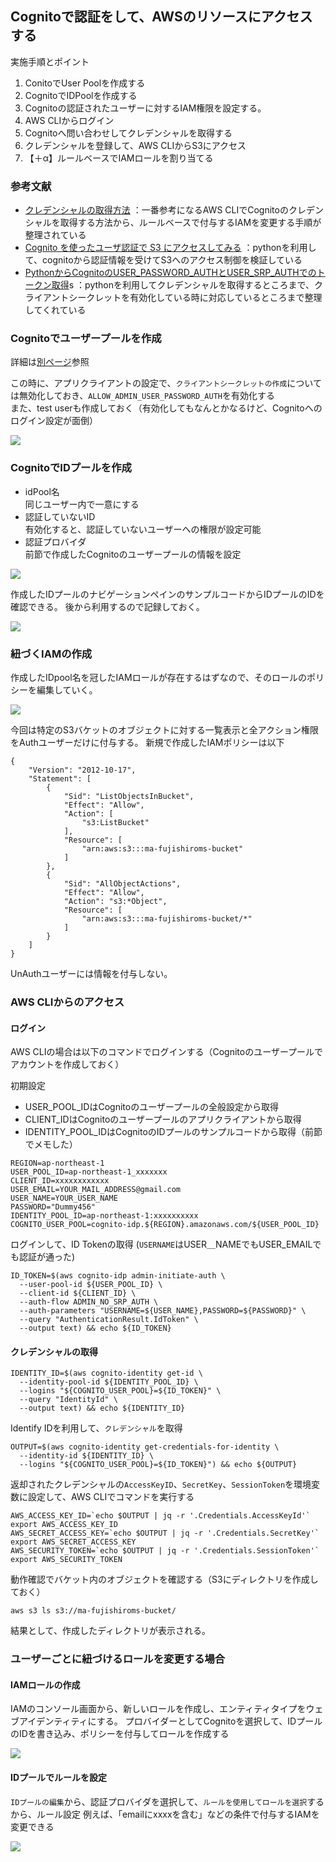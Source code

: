 ## Cognitoで認証をして、AWSのリソースにアクセスする
実施手順とポイント
1. ConitoでUser Poolを作成する
1. CognitoでIDPoolを作成する 
1. Cognitoの認証されたユーザーに対するIAM権限を設定する。
1. AWS CLIからログイン
1. Cognitoへ問い合わせしてクレデンシャルを取得する
1. クレデンシャルを登録して、AWS CLIからS3にアクセス
1. 【＋α】ルールベースでIAMロールを割り当てる



### 参考文献
- [クレデンシャルの取得方法](https://dev.classmethod.jp/articles/get-aws-temporary-security-credentials-with-cognito-id-pool-by-aws-cli/)
：一番参考になるAWS CLIでCognitoのクレデンシャルを取得する方法から、ルールベースで付与するIAMを変更する手順が整理されている
- [Cognito を使ったユーザ認証で S3 にアクセスしてみる](https://www.aws-room.com/entry/cognito-s3)
：pythonを利用して、cognitoから認証情報を受けてS3へのアクセス制御を検証している
- [PythonからCognitoのUSER_PASSWORD_AUTHとUSER_SRP_AUTHでのトークン取得](https://yomon.hatenablog.com/entry/2022/8/cognito_python)s
：pythonを利用してクレデンシャルを取得するところまで、クライアントシークレットを有効化している時に対応しているところまで整理してくれている


### Cognitoでユーザープールを作成
詳細は[別ページ](https://misakifujishiro.github.io/mylogs/Artifact/cognito.html#cognito)参照

この時に、アプリクライアントの設定で、`クライアントシークレットの作成`については無効化しておき、`ALLOW_ADMIN_USER_PASSWORD_AUTH`を有効化する  
また、test userも作成しておく（有効化してもなんとかなるけど、Cognitoへのログイン設定が面倒）

![](img/cognito_awscli_auth_point.png)


### CognitoでIDプールを作成
- idPool名  
    同じユーザー内で一意にする    
- 認証していないID  
    有効化すると、認証していないユーザーへの権限が設定可能
- 認証プロバイダ  
    前節で作成したCognitoのユーザープールの情報を設定

![](img/cognito_idpool_setting.png)

作成したIDプールのナビゲーションペインのサンプルコードからIDプールのIDを確認できる。
後から利用するので記録しておく。

![](img/cognito_idpool_id.png)



### 紐づくIAMの作成
作成したIDpool名を冠したIAMロールが存在するはずなので、そのロールのポリシーを編集していく。

![](img/cognito_idpool-iam.png)

今回は特定のS3バケットのオブジェクトに対する一覧表示と全アクション権限をAuthユーザーだけに付与する。
新規で作成したIAMポリシーは以下
```
{
    "Version": "2012-10-17",
    "Statement": [
        {
            "Sid": "ListObjectsInBucket",
            "Effect": "Allow",
            "Action": [
                "s3:ListBucket"
            ],
            "Resource": [
                "arn:aws:s3:::ma-fujishiroms-bucket"
            ]
        },
        {
            "Sid": "AllObjectActions",
            "Effect": "Allow",
            "Action": "s3:*Object",
            "Resource": [
                "arn:aws:s3:::ma-fujishiroms-bucket/*"
            ]
        }
    ]
}
```

UnAuthユーザーには情報を付与しない。




### AWS CLIからのアクセス
#### ログイン
AWS CLIの場合は以下のコマンドでログインする（Cognitoのユーザープールでアカウントを作成しておく）

初期設定
- USER_POOL_IDはCognitoのユーザープールの全般設定から取得
- CLIENT_IDはCognitoのユーザープールのアプリクライアントから取得
- IDENTITY_POOL_IDはCognitoのIDプールのサンプルコードから取得（前節でメモした）
```
REGION=ap-northeast-1
USER_POOL_ID=ap-northeast-1_xxxxxxx
CLIENT_ID=xxxxxxxxxxxx
USER_EMAIL=YOUR_MAIL_ADDRESS@gmail.com
USER_NAME=YOUR_USER_NAME
PASSWORD="Dummy456"
IDENTITY_POOL_ID=ap-northeast-1:xxxxxxxxxx
COGNITO_USER_POOL=cognito-idp.${REGION}.amazonaws.com/${USER_POOL_ID}
```


ログインして、ID Tokenの取得
(`USERNAME`はUSER＿NAMEでもUSER_EMAILでも認証が通った)
```
ID_TOKEN=$(aws cognito-idp admin-initiate-auth \
  --user-pool-id ${USER_POOL_ID} \
  --client-id ${CLIENT_ID} \
  --auth-flow ADMIN_NO_SRP_AUTH \
  --auth-parameters "USERNAME=${USER_NAME},PASSWORD=${PASSWORD}" \
  --query "AuthenticationResult.IdToken" \
  --output text) && echo ${ID_TOKEN}
```


#### クレデンシャルの取得

```
IDENTITY_ID=$(aws cognito-identity get-id \
  --identity-pool-id ${IDENTITY_POOL_ID} \
  --logins "${COGNITO_USER_POOL}=${ID_TOKEN}" \
  --query "IdentityId" \
  --output text) && echo ${IDENTITY_ID}
```
Identify IDを利用して、`クレデンシャル`を取得
```
OUTPUT=$(aws cognito-identity get-credentials-for-identity \
  --identity-id ${IDENTITY_ID} \
  --logins "${COGNITO_USER_POOL}=${ID_TOKEN}") && echo ${OUTPUT}
```

返却されたクレデンシャルの`AccessKeyID`、`SecretKey`、`SessionToken`を環境変数に設定して、AWS CLIでコマンドを実行する
```
AWS_ACCESS_KEY_ID=`echo $OUTPUT | jq -r '.Credentials.AccessKeyId'`
export AWS_ACCESS_KEY_ID
AWS_SECRET_ACCESS_KEY=`echo $OUTPUT | jq -r '.Credentials.SecretKey'`
export AWS_SECRET_ACCESS_KEY
AWS_SECURITY_TOKEN=`echo $OUTPUT | jq -r '.Credentials.SessionToken'`
export AWS_SECURITY_TOKEN
```

動作確認でバケット内のオブジェクトを確認する（S3にディレクトリを作成しておく）
```
aws s3 ls s3://ma-fujishiroms-bucket/
```
結果として、作成したディレクトリが表示される。


### ユーザーごとに紐づけるロールを変更する場合
#### IAMロールの作成
IAMのコンソール画面から、新しいロールを作成し、エンティティタイプをウェブアイデンティティにする。
プロバイダーとしてCognitoを選択して、IDプールのIDを書き込み、ポリシーを付与してロールを作成する

![](img/cognito_iam_setting.png)

#### IDプールでルールを設定
`IDプールの編集`から、認証プロバイダを選択して、`ルールを使用してロールを選択`するから、ルール設定
例えば、「emailにxxxxを含む」などの条件で付与するIAMを変更できる

![](img/cognito_iam_condition.png)